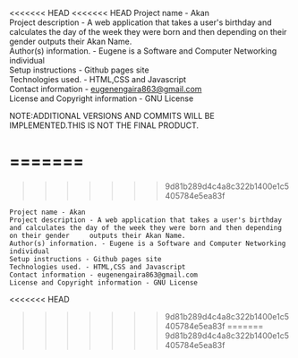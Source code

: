 <<<<<<< HEAD
<<<<<<< HEAD
Project name - Akan <br />
Project description - A web application that takes a user's birthday and calculates the day of the week they were born and then depending on their gender outputs their Akan Name. <br />
Author(s) information. - Eugene is a Software and Computer Networking individual<br />
Setup instructions - Github pages site<br />
Technologies used. - HTML,CSS and Javascript<br />
Contact information - eugenengaira863@gmail.com<br />
License and Copyright information - GNU License<br />

NOTE:ADDITIONAL VERSIONS AND COMMITS WILL BE IMPLEMENTED.THIS IS NOT THE FINAL PRODUCT.

=======
=======
>>>>>>> 9d81b289d4c4a8c322b1400e1c5405784e5ea83f

    Project name - Akan
    Project description - A web application that takes a user's birthday and calculates the day of the week they were born and then depending on their gender     outputs their Akan Name. 
    Author(s) information. - Eugene is a Software and Computer Networking individual
    Setup instructions - Github pages site
    Technologies used. - HTML,CSS and Javascript
    Contact information - eugenengaira863@gmail.com
    License and Copyright information - GNU License
<<<<<<< HEAD
>>>>>>> 9d81b289d4c4a8c322b1400e1c5405784e5ea83f
=======
>>>>>>> 9d81b289d4c4a8c322b1400e1c5405784e5ea83f
